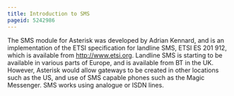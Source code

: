 ```yaml
---
title: Introduction to SMS
pageid: 5242986
---
```


The SMS module for Asterisk was developed by Adrian Kennard, and is an implementation of the ETSI specification for landline SMS, ETSI ES 201 912, which is available from <http://www.etsi.org>. Landline SMS is starting to be available in various parts of Europe, and is available from BT in the UK. However, Asterisk would allow gateways to be created in other locations such as the US, and use of SMS capable phones such as the Magic Messenger. SMS works using analogue or ISDN lines.

